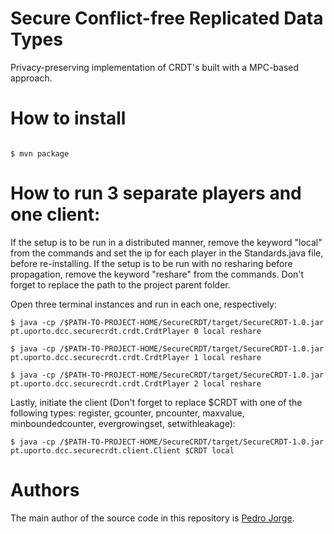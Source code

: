 # Secure Conflict-free Replicated Data Types

Privacy-preserving implementation of CRDT's built with a MPC-based approach.


# How to install

```shell

$ mvn package
```

# How to run 3 separate players and one client:

If the setup is to be run in a distributed manner, remove the keyword "local" from the commands and set the ip for each 
player in the Standards.java file, before re-installing. If the setup is to be run with no resharing before propagation, 
remove the keyword "reshare" from the commands. Don't forget to replace the path to the project parent folder.

Open three terminal instances and run in each one, respectively:
```shell
$ java -cp /$PATH-TO-PROJECT-HOME/SecureCRDT/target/SecureCRDT-1.0.jar pt.uporto.dcc.securecrdt.crdt.CrdtPlayer 0 local reshare

$ java -cp /$PATH-TO-PROJECT-HOME/SecureCRDT/target/SecureCRDT-1.0.jar pt.uporto.dcc.securecrdt.crdt.CrdtPlayer 1 local reshare

$ java -cp /$PATH-TO-PROJECT-HOME/SecureCRDT/target/SecureCRDT-1.0.jar pt.uporto.dcc.securecrdt.crdt.CrdtPlayer 2 local reshare
```

Lastly, initiate the client (Don't forget to replace $CRDT with one of the following types: 
register, gcounter, pncounter, maxvalue, minboundedcounter, evergrowingset, setwithleakage):

```shell
$ java -cp /$PATH-TO-PROJECT-HOME/SecureCRDT/target/SecureCRDT-1.0.jar pt.uporto.dcc.securecrdt.client.Client $CRDT local
```

# Authors

The main author of the source code in this repository is [Pedro Jorge](https://github.com/0xpedrojorge).